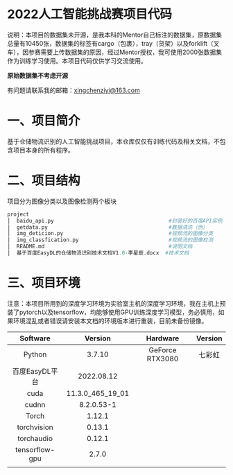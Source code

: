 # 2022人工智能挑战赛项目代码



说明：本项目的数据集未开源，是我本科的Mentor自己标注的数据集，原数据集总量有10450张，数据集的标签有cargo（包裹），tray（货架）以及forklift（叉车），因参赛需要上传数据集的原因，经过Mentor授权，我可使用2000张数据集作为训练学习使用。本项目代码仅供学习交流使用。

**原始数据集不考虑开源**

有问题请联系我的邮箱：xingchenziyi@163.com

# 一、项目简介

基于仓储物流识别的人工智能挑战项目，本仓库仅仅有训练代码及相关文档，不包含项目本身的所有程序。



# 二、项目结构

项目分为图像分类以及图像检测两个板块

```python
project
│  baidu_api.py 									#封装好的百度API实例
│  getdata.py									    #数据清洗（伪）
│  img_deticion.py									#视频流的图像分类
│  img_classfication.py								#视频流的图像检测
│  README.md									    #说明文档
│  基于百度EasyDL的仓储物流识别技术文档V1.0-李星辰.docx  #技术文档
```

# 三、项目环境

​		注意：本项目所用到的深度学习环境为实验室主机的深度学习环境，我在主机上预装了pytorch以及tensorflow，均能够使用GPU训练深度学习模型，务必慎用，如果环境混乱或者错误请安装本文档的环境版本进行重装，目前未备份镜像。

|    Software    |     Version      |    Hardware     | Version |
| :------------: | :--------------: | :-------------: | :-----: |
|     Python     |      3.7.10      | GeForce RTX3080 | 七彩虹  |
| 百度EasyDL平台 |    2022.08.12    |                 |         |
|      cuda      | 11.3.0_465_19_01 |                 |         |
|     cudnn      |    8.2.0.53-1    |                 |         |
|     Torch      |      1.12.1      |                 |         |
|  torchvision   |      0.13.1      |                 |         |
|   torchaudio   |      0.12.1      |                 |         |
| tensorflow-gpu |      2.7.0       |                 |         |
|                |                  |                 |         |

